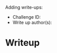 <!--
Thank you for contributing CTF Write-ups!
Please fill in the information below.
-->

Adding write-ups:

- Challenge ID: 
- Write up author(s): 

# Writeup

<!-- Please enter the write up below -->